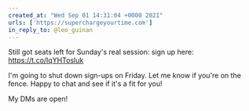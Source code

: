 ```yaml
---
created_at: "Wed Sep 01 14:31:04 +0000 2021"
urls: ['https://superchargeyourtime.com']
in_reply_to: @leo_guinan
---
```


Still got seats left for Sunday's real session: sign up here: https://t.co/IqYHTosIuk

I'm going to shut down sign-ups on Friday. Let me know if you're on the fence. Happy to chat and see if it's a fit for you!

 My DMs are open!